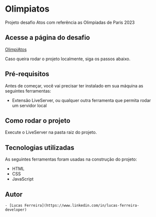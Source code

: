 # Olimpiatos

Projeto desafio Atos com referência as Olimpíadas de Paris 2023

## Acesse a página do desafio

[OlimpiAtos](https://lksferreira.github.io/olimpiatos/)

Caso queira rodar o projeto localmente, siga os passos abaixo.

## Pré-requisitos

Antes de começar, você vai precisar ter instalado em sua máquina as seguintes ferramentas:

- Extensão LiveServer, ou qualquer outra ferramenta que permita rodar um servidor local

## Como rodar o projeto

Execute o LiveServer na pasta raiz do projeto.

## Tecnologias utilizadas

As seguintes ferramentas foram usadas na construção do projeto:

- HTML
- CSS
- JavaScript

## Autor

    - [Lucas Ferreira](https://www.linkedin.com/in/lucas-ferreira-developer)
